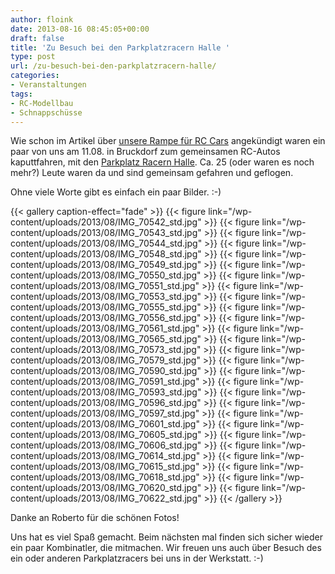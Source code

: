 ```yaml
---
author: floink
date: 2013-08-16 08:45:05+00:00
draft: false
title: 'Zu Besuch bei den Parkplatzracern Halle '
type: post
url: /zu-besuch-bei-den-parkplatzracern-halle/
categories:
- Veranstaltungen
tags:
- RC-Modellbau
- Schnappschüsse
---
```


Wie schon im Artikel über [unsere Rampe für RC Cars](/schnelle-rampe-fur-rc-cars/) angekündigt waren ein paar von uns am 11.08. in Bruckdorf zum gemeinsamen RC-Autos kaputtfahren, mit den [Parkplatz Racern](https://www.parkplatz-racer-halle.de/)[ Halle](https://www.parkplatz-racer-halle.de/). Ca. 25 (oder waren es noch mehr?) Leute waren da und sind gemeinsam gefahren und geflogen.

Ohne viele Worte gibt es einfach ein paar Bilder. :-) <!-- more -->


{{< gallery caption-effect="fade" >}}
  {{< figure link="/wp-content/uploads/2013/08/IMG_70542_std.jpg" >}}
{{< figure link="/wp-content/uploads/2013/08/IMG_70543_std.jpg" >}}
{{< figure link="/wp-content/uploads/2013/08/IMG_70544_std.jpg" >}}
{{< figure link="/wp-content/uploads/2013/08/IMG_70548_std.jpg" >}}
{{< figure link="/wp-content/uploads/2013/08/IMG_70549_std.jpg" >}}
{{< figure link="/wp-content/uploads/2013/08/IMG_70550_std.jpg" >}}
{{< figure link="/wp-content/uploads/2013/08/IMG_70551_std.jpg" >}}
{{< figure link="/wp-content/uploads/2013/08/IMG_70553_std.jpg" >}}
{{< figure link="/wp-content/uploads/2013/08/IMG_70555_std.jpg" >}}
{{< figure link="/wp-content/uploads/2013/08/IMG_70556_std.jpg" >}}
{{< figure link="/wp-content/uploads/2013/08/IMG_70561_std.jpg" >}}
{{< figure link="/wp-content/uploads/2013/08/IMG_70565_std.jpg" >}}
{{< figure link="/wp-content/uploads/2013/08/IMG_70573_std.jpg" >}}
{{< figure link="/wp-content/uploads/2013/08/IMG_70579_std.jpg" >}}
{{< figure link="/wp-content/uploads/2013/08/IMG_70590_std.jpg" >}}
{{< figure link="/wp-content/uploads/2013/08/IMG_70591_std.jpg" >}}
{{< figure link="/wp-content/uploads/2013/08/IMG_70593_std.jpg" >}}
{{< figure link="/wp-content/uploads/2013/08/IMG_70596_std.jpg" >}}
{{< figure link="/wp-content/uploads/2013/08/IMG_70597_std.jpg" >}}
{{< figure link="/wp-content/uploads/2013/08/IMG_70601_std.jpg" >}}
{{< figure link="/wp-content/uploads/2013/08/IMG_70605_std.jpg" >}}
{{< figure link="/wp-content/uploads/2013/08/IMG_70606_std.jpg" >}}
{{< figure link="/wp-content/uploads/2013/08/IMG_70614_std.jpg" >}}
{{< figure link="/wp-content/uploads/2013/08/IMG_70615_std.jpg" >}}
{{< figure link="/wp-content/uploads/2013/08/IMG_70618_std.jpg" >}}
{{< figure link="/wp-content/uploads/2013/08/IMG_70620_std.jpg" >}}
{{< figure link="/wp-content/uploads/2013/08/IMG_70622_std.jpg" >}}
{{< /gallery >}}

Danke an Roberto für die schönen Fotos!

Uns hat es viel Spaß gemacht. Beim nächsten mal finden sich sicher wieder ein paar Kombinatler, die mitmachen. Wir freuen uns auch über Besuch des ein oder anderen Parkplatzracers bei uns in der Werkstatt. :-)
